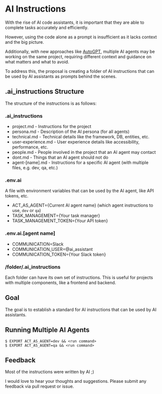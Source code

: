 # AI Instructions

With the rise of AI code assistants, it is important that they are able to complete tasks accurately and efficiently. 

However, using the code alone as a prompt is insufficient as it lacks context and the big picture. 

Additionally, with new approaches like [AutoGPT](https://github.com/Torantulino/Auto-GPT), multiple AI agents may be working on the same project, requiring different context and guidance on what matters and what to avoid.

To address this, the proposal is creating a folder of AI instructions that can be used by AI assistants as prompts behind the scenes.

## .ai_instructions Structure

The structure of the instructions is as follows:

### .ai_instructions
  - project.md - Instructions for the project
  - persona.md - Description of the AI persona (for all agents)
  - technical.md - Technical details like the framework, DB, entities, etc.
  - user-experience.md - User experience details like accessibility, performance, etc.
  - people.md - People involved in the project that an AI agent may contact
  - dont.md - Things that an AI agent should not do
  - agent-[name].md - Instructions for a specific AI agent (with multiple files, e.g. dev, qa, etc.)

### .env.ai

A file with environment variables that can be used by the AI agent, like API tokens, etc.
  - ACT_AS_AGENT={Current AI agent name} (which agent instructions to use, `dev` or `qa`)
  - TASK_MANAGEMENT={Your task manager}
  - TASK_MANAGEMENT_TOKEN={Your API token}

### .env.ai.[agent name]
  - COMMUNICATION=Slack
  - COMMUNICATION_USER=@ai_assistant
  - COMMUNICATION_TOKEN={Your Slack token}

### /folder/.ai_instructions

Each folder can have its own set of instructions. This is useful for projects with multiple components, like a frontend and backend.

## Goal

The goal is to establish a standard for AI instructions that can be used by AI assistants.

## Running Multiple AI Agents

```shell
$ EXPORT ACT_AS_AGENT=dev && <run command>
$ EXPORT ACT_AS_AGENT=qa && <run command>

```

## Feedback
Most of the instructions were written by AI ;)

I would love to hear your thoughts and suggestions. 
Please submit any feedback via pull request or issue.
